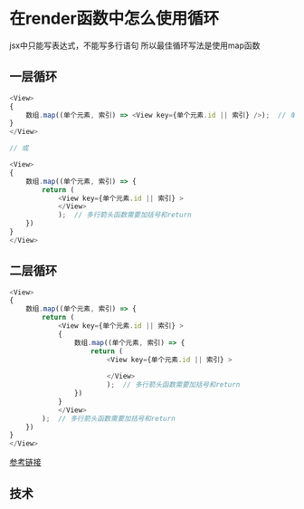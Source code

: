 # 在render函数中怎么使用循环


jsx中只能写表达式，不能写多行语句
所以最佳循环写法是使用map函数

## 一层循环

``` javascript
<View>
{
    数组.map((单个元素, 索引) => <View key={单个元素.id || 索引} />);  // 单行箭头函数无需写return
}
</View>

// 或

<View>
{
    数组.map((单个元素, 索引) => {
        return (
            <View key={单个元素.id || 索引} >
            </View>
            );  // 多行箭头函数需要加括号和return
    })
}
</View>
```

## 二层循环

``` javascript
<View>
{
    数组.map((单个元素, 索引) => {
        return (
            <View key={单个元素.id || 索引} >
            {
                数组.map((单个元素, 索引) => {
                    return (
                        <View key={单个元素.id || 索引} >
                        
                        </View>
                        );  // 多行箭头函数需要加括号和return
                })
            }
            </View>
        );  // 多行箭头函数需要加括号和return
    })
}
</View>
```

[参考链接](http://bbs.reactnative.cn/topic/845/%E5%9C%A8render%E5%87%BD%E6%95%B0%E4%B8%AD%E6%80%8E%E4%B9%88%E4%BD%BF%E7%94%A8for%E5%BE%AA%E7%8E%AF)

## 技术 